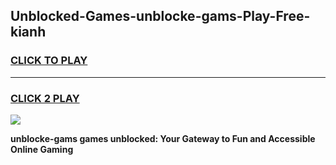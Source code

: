 
## Unblocked-Games-unblocke-gams-Play-Free-kianh
<h3>
<a href="https://premium76.site?title=unblocke-gams&ref=15A">CLICK TO PLAY</a></h3>
<hr>

<h3>
<a href="https://premium76.site?title=unblocke-gams&ref=15A">CLICK 2 PLAY</a>
  
</h3>

<a href="https://premium76.site?title=unblocke-gams&ref=15A"><img src="https://clearcache.store/games.png"></a>


**unblocke-gams games unblocked: Your Gateway to Fun and Accessible Online Gaming**
